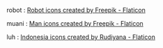 robot : <a href="https://www.flaticon.com/free-icons/robot" title="robot icons">Robot icons created by Freepik - Flaticon</a>

muani : <a href="https://www.flaticon.com/free-icons/man" title="man icons">Man icons created by Freepik - Flaticon</a>

luh : <a href="https://www.flaticon.com/free-icons/indonesia" title="indonesia icons">Indonesia icons created by Rudiyana - Flaticon</a>
